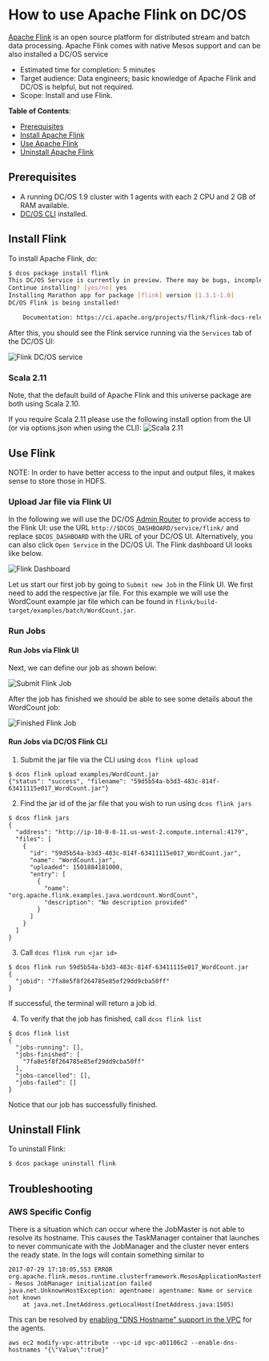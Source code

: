 # How to use Apache Flink on DC/OS

[Apache Flink](https://flink.apache.org/) is an open source platform for distributed stream and batch data processing. Apache Flink comes with native Mesos support and can be also installed a DC/OS service

- Estimated time for completion: 5 minutes
- Target audience: Data engineers; basic knowledge of Apache Flink and DC/OS is helpful, but not required.
- Scope: Install and use Flink.

**Table of Contents**:

- [Prerequisites](#prerequisites)
- [Install Apache Flink](#install-flink)
- [Use Apache Flink](#use-flink)
- [Uninstall Apache Flink](#uninstall-flink)

## Prerequisites

- A running DC/OS 1.9 cluster with 1 agents with each 2 CPU and 2 GB of RAM available.
- [DC/OS CLI](https://dcos.io/docs/1.9/usage/cli/install/) installed.

## Install Flink

To install Apache Flink, do:

```bash
$ dcos package install flink
This DC/OS Service is currently in preview. There may be bugs, incomplete features, incorrect documentation, or other discrepancies. Flink requires by default 2 CPUs with 2GB of RAM on private nodes.
Continue installing? [yes/no] yes
Installing Marathon app for package [flink] version [1.3.1-1.0]
DC/OS Flink is being installed!

	Documentation: https://ci.apache.org/projects/flink/flink-docs-release-1.3/
```

After this, you should see the Flink service running via the `Services` tab of the DC/OS UI:

![Flink DC/OS service](img/services.png)


### Scala 2.11

Note, that the default build of Apache Flink and this universe package are both using Scala 2.10.

If you require Scala 2.11 please use the following install option from the UI (or via options.json when using the CLI):
![Scala 2.11](img/scala2_11.png)


## Use Flink

NOTE: In order to have better access to the input and output files, it makes sense to store those in HDFS.

### Upload Jar file via Flink UI
In the following we will use the DC/OS [Admin Router](https://dcos.io/docs/1.9/development/dcos-integration/#-a-name-adminrouter-a-admin-router) to provide access to the Flink UI: use the URL `http://$DCOS_DASHBOARD/service/flink/` and replace `$DCOS_DASHBOARD` with the URL of your DC/OS UI. Alternatively, you can also click `Open Service` in the DC/OS UI. The Flink dashboard UI looks like below.

![Flink Dashboard](img/dashboard.png)

Let us start our first job by going to `Submit new Job` in the Flink UI. We first need to add the respective jar file. For this example we will use the WordCount example jar file which can be found in `flink/build-target/examples/batch/WordCount.jar`.


### Run Jobs

#### Run Jobs via Flink UI

Next, we can define our job as shown below:

![Submit Flink Job](img/submit.png)

After the job has finished we should be able to see some details about the WordCount job:

![Finished Flink Job](img/finished.png)

#### Run Jobs via DC/OS Flink CLI

1. Submit the jar file via the CLI using `dcos flink upload`

```
$ dcos flink upload examples/WordCount.jar
{"status": "success", "filename": "59d5b54a-b3d3-483c-814f-63411115e017_WordCount.jar"}
```

2. Find the jar id of the jar file that you wish to run using `dcos flink jars`

```
$ dcos flink jars
{
  "address": "http://ip-10-0-0-11.us-west-2.compute.internal:4179",
  "files": [
    {
      "id": "59d5b54a-b3d3-483c-814f-63411115e017_WordCount.jar",
      "name": "WordCount.jar",
      "uploaded": 1501884181000,
      "entry": [
        {
          "name": "org.apache.flink.examples.java.wordcount.WordCount",
          "description": "No description provided"
        }
      ]
    }
  ]
}
```

3. Call `dcos flink run <jar id>`

```
$ dcos flink run 59d5b54a-b3d3-483c-814f-63411115e017_WordCount.jar
{
  "jobid": "7fa8e5f8f264785e85ef29dd9cba50ff"
}
```
If successful, the terminal will return a job id.

4. To verify that the job has finished, call `dcos flink list`

```
$ dcos flink list
{
  "jobs-running": [],
  "jobs-finished": [
    "7fa8e5f8f264785e85ef29dd9cba50ff"
  ],
  "jobs-cancelled": [],
  "jobs-failed": []
}
```
Notice that our job has successfully finished.

## Uninstall Flink

To uninstall Flink:

```bash
$ dcos package uninstall flink
```
## Troubleshooting

### AWS Specific Config

There is a situation which can occur where the JobMaster is not able to resolve its hostname.  This causes the TaskManager container that launches to never communicate with the JobManager and the cluster never enters the ready state. 
In the logs will contain something similar to 

```
2017-07-29 17:10:05,553 ERROR org.apache.flink.mesos.runtime.clusterframework.MesosApplicationMasterRunner  - Mesos JobManager initialization failed
java.net.UnknownHostException: agentname: agentname: Name or service not known
    at java.net.InetAddress.getLocalHost(InetAddress.java:1505)
```

This can be resolved by [enabling "DNS Hostname" support in the VPC](https://www.ericmichaelstone.com/?p=7430) for the agents.

```
aws ec2 modify-vpc-attribute --vpc-id vpc-a01106c2 --enable-dns-hostnames "{\"Value\":true}"
```
